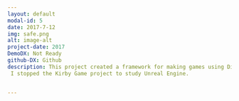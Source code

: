 ```yaml
---
layout: default
modal-id: 5
date: 2017-7-12
img: safe.png
alt: image-alt
project-date: 2017
DemoDX: Not Ready
github-DX: Github
description: This project created a framework for making games using Directx11. this project uses singleton, FBX, stripe image.<br>
 I stopped the Kirby Game project to study Unreal Engine.


---
```


